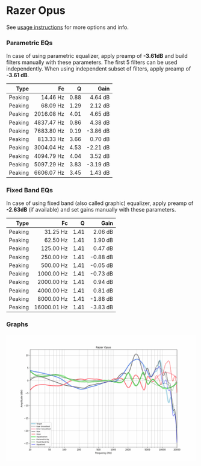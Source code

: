 # Razer Opus
See [usage instructions](https://github.com/jaakkopasanen/AutoEq#usage) for more options and info.

### Parametric EQs
In case of using parametric equalizer, apply preamp of **-3.61dB** and build filters manually
with these parameters. The first 5 filters can be used independently.
When using independent subset of filters, apply preamp of **-3.61 dB**.

| Type    | Fc         |    Q | Gain     |
|--------:|-----------:|-----:|---------:|
| Peaking | 14.46 Hz   | 0.88 | 4.64 dB  |
| Peaking | 68.09 Hz   | 1.29 | 2.12 dB  |
| Peaking | 2016.08 Hz | 4.01 | 4.65 dB  |
| Peaking | 4837.47 Hz | 0.86 | 4.38 dB  |
| Peaking | 7683.80 Hz | 0.19 | -3.86 dB |
| Peaking | 813.33 Hz  | 3.66 | 0.70 dB  |
| Peaking | 3004.04 Hz | 4.53 | -2.21 dB |
| Peaking | 4094.79 Hz | 4.04 | 3.52 dB  |
| Peaking | 5097.29 Hz | 3.83 | -3.19 dB |
| Peaking | 6606.07 Hz | 3.45 | 1.43 dB  |

### Fixed Band EQs
In case of using fixed band (also called graphic) equalizer, apply preamp of **-2.63dB**
(if available) and set gains manually with these parameters.

| Type    | Fc          |    Q | Gain     |
|--------:|------------:|-----:|---------:|
| Peaking | 31.25 Hz    | 1.41 | 2.06 dB  |
| Peaking | 62.50 Hz    | 1.41 | 1.90 dB  |
| Peaking | 125.00 Hz   | 1.41 | 0.47 dB  |
| Peaking | 250.00 Hz   | 1.41 | -0.88 dB |
| Peaking | 500.00 Hz   | 1.41 | -0.05 dB |
| Peaking | 1000.00 Hz  | 1.41 | -0.73 dB |
| Peaking | 2000.00 Hz  | 1.41 | 0.94 dB  |
| Peaking | 4000.00 Hz  | 1.41 | 0.81 dB  |
| Peaking | 8000.00 Hz  | 1.41 | -1.88 dB |
| Peaking | 16000.01 Hz | 1.41 | -3.83 dB |

### Graphs
![](./Razer%20Opus.png)